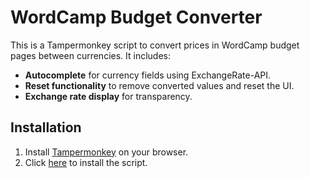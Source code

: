 # WordCamp Budget Converter

This is a Tampermonkey script to convert prices in WordCamp budget pages between currencies. It includes:
- **Autocomplete** for currency fields using ExchangeRate-API.
- **Reset functionality** to remove converted values and reset the UI.
- **Exchange rate display** for transparency.

## Installation
1. Install [Tampermonkey](https://www.tampermonkey.net/) on your browser.
2. Click [here](./wordcamp-budget-converter.user.js) to install the script.
